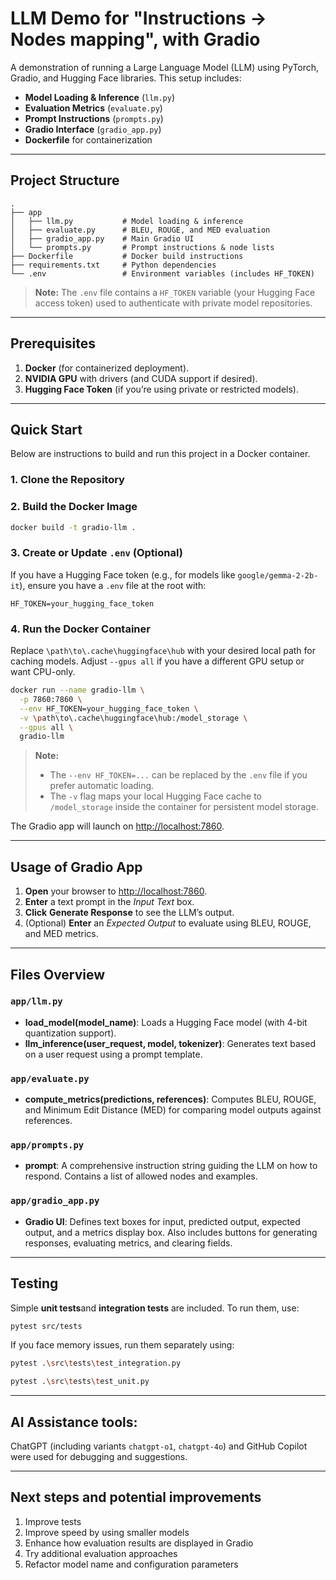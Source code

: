 
# LLM Demo for "Instructions -> Nodes mapping", with Gradio 

A demonstration of running a Large Language Model (LLM) using PyTorch, Gradio, and Hugging Face libraries. This setup includes:

- **Model Loading & Inference** (`llm.py`)
- **Evaluation Metrics** (`evaluate.py`)
- **Prompt Instructions** (`prompts.py`)
- **Gradio Interface** (`gradio_app.py`)
- **Dockerfile** for containerization

---

## Project Structure

```
.
├── app
│   ├── llm.py           # Model loading & inference
│   ├── evaluate.py      # BLEU, ROUGE, and MED evaluation
│   ├── gradio_app.py    # Main Gradio UI
│   └── prompts.py       # Prompt instructions & node lists
├── Dockerfile           # Docker build instructions
├── requirements.txt     # Python dependencies
└── .env                 # Environment variables (includes HF_TOKEN)
```

> **Note:** The `.env` file contains a `HF_TOKEN` variable (your Hugging Face access token) used to authenticate with private model repositories.

---

## Prerequisites

1. **Docker** (for containerized deployment).
2. **NVIDIA GPU** with drivers (and CUDA support if desired).
3. **Hugging Face Token** (if you’re using private or restricted models).

---

## Quick Start

Below are instructions to build and run this project in a Docker container.

### 1. Clone the Repository



### 2. Build the Docker Image

```bash
docker build -t gradio-llm .
```

### 3. Create or Update `.env` (Optional)

If you have a Hugging Face token (e.g., for models like `google/gemma-2-2b-it`), ensure you have a `.env` file at the root with:

```
HF_TOKEN=your_hugging_face_token
```

### 4. Run the Docker Container

Replace `\path\to\.cache\huggingface\hub` with your desired local path for caching models. Adjust `--gpus all` if you have a different GPU setup or want CPU-only.

```bash
docker run --name gradio-llm \
  -p 7860:7860 \
  --env HF_TOKEN=your_hugging_face_token \
  -v \path\to\.cache\huggingface\hub:/model_storage \
  --gpus all \
  gradio-llm
```

> **Note:**  
> - The `--env HF_TOKEN=...` can be replaced by the `.env` file if you prefer automatic loading.  
> - The `-v` flag maps your local Hugging Face cache to `/model_storage` inside the container for persistent model storage.

The Gradio app will launch on [http://localhost:7860](http://localhost:7860).

---

## Usage of Gradio App

1. **Open** your browser to [http://localhost:7860](http://localhost:7860).
2. **Enter** a text prompt in the _Input Text_ box.
3. **Click** **Generate Response** to see the LLM’s output.
4. (Optional) **Enter** an _Expected Output_ to evaluate using BLEU, ROUGE, and MED metrics.

---

## Files Overview

### `app/llm.py`
- **load_model(model_name)**: Loads a Hugging Face model (with 4-bit quantization support).
- **llm_inference(user_request, model, tokenizer)**: Generates text based on a user request using a prompt template.

### `app/evaluate.py`
- **compute_metrics(predictions, references)**: Computes BLEU, ROUGE, and Minimum Edit Distance (MED) for comparing model outputs against references.

### `app/prompts.py`
- **prompt**: A comprehensive instruction string guiding the LLM on how to respond. Contains a list of allowed nodes and examples.

### `app/gradio_app.py`
- **Gradio UI**: Defines text boxes for input, predicted output, expected output, and a metrics display box. Also includes buttons for generating responses, evaluating metrics, and clearing fields.

---
## Testing

Simple **unit tests**and **integration tests** are included.
To run them, use:
```bash
pytest src/tests
```

If you face memory issues, run them separately using:

```bash
pytest .\src\tests\test_integration.py

pytest .\src\tests\test_unit.py
```
---

## AI Assistance tools:

ChatGPT (including variants `chatgpt-o1`, `chatgpt-4o`) and GitHub Copilot were used for debugging and suggestions.

---

## Next steps and potential improvements

1. Improve tests
2. Improve speed by using smaller models  
3. Enhance how evaluation results are displayed in Gradio  
4. Try additional evaluation approaches  
5. Refactor model name and configuration parameters